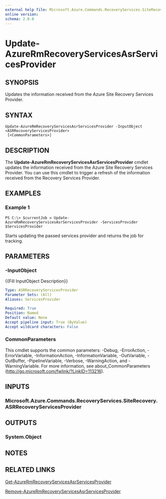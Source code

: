 ```yaml
---
external help file: Microsoft.Azure.Commands.RecoveryServices.SiteRecovery.dll-Help.xml
online version: 
schema: 2.0.0
---
```


# Update-AzureRmRecoveryServicesAsrServicesProvider

## SYNOPSIS
Updates the information received from the Azure Site Recovery Services Provider.

## SYNTAX

```
Update-AzureRmRecoveryServicesAsrServicesProvider -InputObject <ASRRecoveryServicesProvider>
 [<CommonParameters>]
```

## DESCRIPTION
The **Update-AzureRmRecoveryServicesAsrServicesProvider** cmdlet updates the information received from the Azure Site Recovery Services Provider.
You can use this cmdlet to trigger a refresh of the information received from the Recovery Services Provider.

## EXAMPLES

### Example 1
```
PS C:\> $currentJob = Update-AzureRmRecoveryServicesAsrServicesProvider -ServicesProvider $ServicesProvider
```

Starts updating the passed services provider and returns the job for tracking. 

## PARAMETERS

### -InputObject
{{Fill InputObject Description}}

```yaml
Type: ASRRecoveryServicesProvider
Parameter Sets: (All)
Aliases: ServicesProvider

Required: True
Position: Named
Default value: None
Accept pipeline input: True (ByValue)
Accept wildcard characters: False
```

### CommonParameters
This cmdlet supports the common parameters: -Debug, -ErrorAction, -ErrorVariable, -InformationAction, -InformationVariable, -OutVariable, -OutBuffer, -PipelineVariable, -Verbose, -WarningAction, and -WarningVariable. For more information, see about_CommonParameters (http://go.microsoft.com/fwlink/?LinkID=113216).

## INPUTS

### Microsoft.Azure.Commands.RecoveryServices.SiteRecovery.ASRRecoveryServicesProvider

## OUTPUTS

### System.Object

## NOTES

## RELATED LINKS

[Get-AzureRmRecoveryServicesAsrServicesProvider](./Get-AzureRmRecoveryServicesAsrServicesProvider.md)

[Remove-AzureRmRecoveryServicesAsrServicesProvider](./Remove-AzureRmRecoveryServicesAsrServicesProvider.md)
